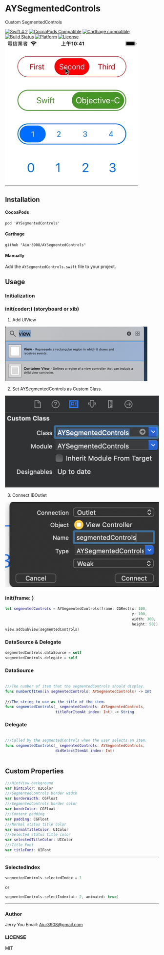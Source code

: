 # AYSegmentedControls

Custom SegmentedControls

[![Swift 4.2](https://img.shields.io/badge/Swift-4.2-orange.svg?style=flat)](https://developer.apple.com/swift/)
[![CocoaPods Compatible](https://img.shields.io/cocoapods/v/AYSegmentedControls.svg?style=flat)](https://cocoapods.org/pods/AYSegmentedControls)
[![Carthage compatible](https://img.shields.io/badge/Carthage-compatible-4BC51D.svg?style=flat-square)](https://github.com/Carthage/Carthage)
[![Build Status](https://travis-ci.com/Aiur3908/AYSegmentedControls.svg?branch=master)](https://travis-ci.com/Aiur3908/AYSegmentedControls)
[![Platform](https://img.shields.io/cocoapods/p/RxFlow.svg?style=flat)](https://cocoapods.org/pods/AYSegmentedControls)
[![License](https://img.shields.io/cocoapods/l/RxFlow.svg?style=flat)](https://cocoapods.org/pods/AYSegmentedControls)
![image](https://github.com/Aiur3908/AYSegmentedControls/blob/master/README/Image/Demo.gif)

## Installation

#### CocoaPods
```
pod 'AYSegmentedControls'
```
#### Carthage
```
github "Aiur3908/AYSegmentedControls"
```
#### Manually
Add the `AYSegmentedControls.swift` file to your project.

## Usage

### Initialization

### init(coder:) (storyboard or xib)

1. Add UIView

![image](https://github.com/Aiur3908/AYSegmentedControls/blob/master/README/Image/Storyboard001.png)

2. Set AYSegmentedControls as Custom Class.

![image](https://github.com/Aiur3908/AYSegmentedControls/blob/master/README/Image/Storyboard002.png)

3. Connect IBOutlet

![image](https://github.com/Aiur3908/AYSegmentedControls/blob/master/README/Image/Storyboard003.png)

### init(frame: )

```Swift
let segmentedControls = AYSegmentedControls(frame: CGRect(x: 100,
                                                          y: 100,
                                                          width: 300,
                                                          height: 50))
view.addSubview(segmentedControls)
```


### DataSource & Delegate

```Swift
segmentedControls.dataSource = self
segmentedControls.delegate = self
```

### DataSource

```Swift

///The number of item that the segmentedControls should display.
func numberOfItem(in segmentedControls: AYSegmentedControls) -> Int 

///The string to use as the title of the item.
func segmentedControls(_ segmentedControls: AYSegmentedControls,
                       titleForItemAt index: Int) -> String
```

### Delegate 
```Swift

///Called by the segmentedControls when the user selects an item.
func segmentedControls(_ segmentedControls: AYSegmentedControls,
                       didSelectItemAt index: Int)
                       
```

## Custom Properties

```Swift
///HintView background
var hintColor: UIColor 
///SegmentedControls border width
var borderWidth: CGFloat
///SegmentedControls border color
var bordrColor: CGFloat
///Content padding
var padding: CGFloat 
///Normal status title color
var normalTitleColor: UIColor 
///Selected status title color
var selectedTitleColor: UIColor 
///Title Font
var titleFont: UIFont
```

------

### SelectedIndex 

```Swift
segmentedControls.selectedIndex = 1
```

or

```Swift
segmentedControls.selectIndex(at: 2, animated: true)
```

------

### Author

Jerry You
Email: Aiur3908@gmail.com

### LICENSE
MIT




